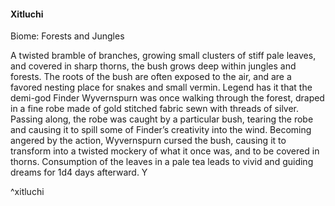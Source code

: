 #### Xitluchi

Biome: Forests and Jungles

A twisted bramble of branches, growing small clusters of stiff pale leaves, and covered in sharp thorns, the bush grows deep within jungles and forests. The roots of the bush are often exposed to the air, and are a favored nesting place for snakes and small vermin. Legend has it that the demi-god Finder Wyvernspurn was once walking through the forest, draped in a fine robe made of gold stitched fabric sewn with threads of silver. Passing along, the robe was caught by a particular bush, tearing the robe and causing it to spill some of Finder’s creativity into the wind. Becoming angered by the action, Wyvernspurn cursed the bush, causing it to transform into a twisted mockery of what it once was, and to be covered in thorns. Consumption of the leaves in a pale tea leads to vivid and guiding dreams for 1d4 days afterward. Y 

^xitluchi

